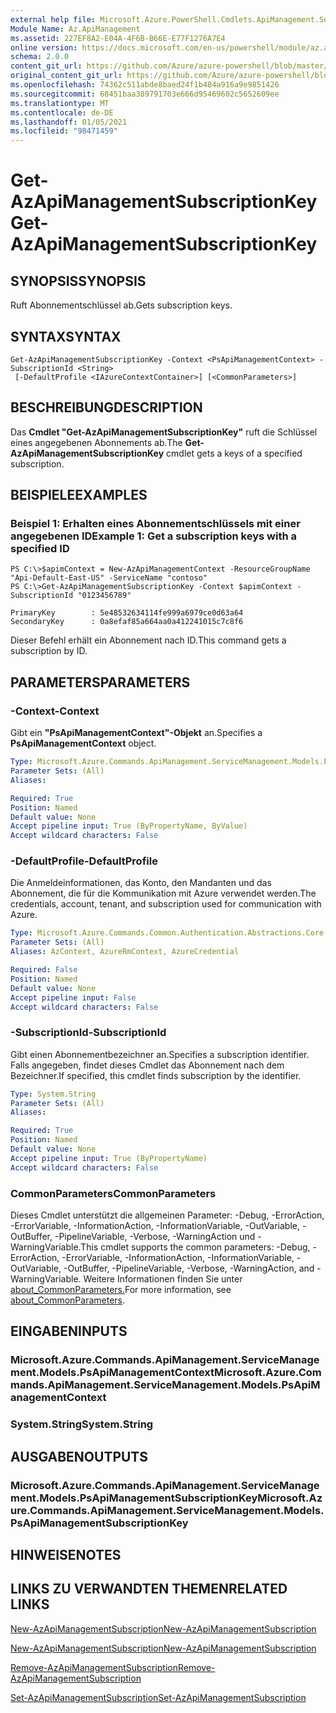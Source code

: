 ```yaml
---
external help file: Microsoft.Azure.PowerShell.Cmdlets.ApiManagement.ServiceManagement.dll-Help.xml
Module Name: Az.ApiManagement
ms.assetid: 227EF8A2-E04A-4F6B-B66E-E77F1276A7E4
online version: https://docs.microsoft.com/en-us/powershell/module/az.apimanagement/get-azapimanagementsubscriptionkey
schema: 2.0.0
content_git_url: https://github.com/Azure/azure-powershell/blob/master/src/ApiManagement/ApiManagement/help/Get-AzApiManagementSubscriptionKey.md
original_content_git_url: https://github.com/Azure/azure-powershell/blob/master/src/ApiManagement/ApiManagement/help/Get-AzApiManagementSubscriptionKey.md
ms.openlocfilehash: 74362c511abde8baed24f1b484a916a9e9851426
ms.sourcegitcommit: 68451baa389791703e666d95469602c5652609ee
ms.translationtype: MT
ms.contentlocale: de-DE
ms.lasthandoff: 01/05/2021
ms.locfileid: "98471459"
---
```

# <span data-ttu-id="d70e5-101">Get-AzApiManagementSubscriptionKey</span><span class="sxs-lookup"><span data-stu-id="d70e5-101">Get-AzApiManagementSubscriptionKey</span></span>

## <span data-ttu-id="d70e5-102">SYNOPSIS</span><span class="sxs-lookup"><span data-stu-id="d70e5-102">SYNOPSIS</span></span>
<span data-ttu-id="d70e5-103">Ruft Abonnementschlüssel ab.</span><span class="sxs-lookup"><span data-stu-id="d70e5-103">Gets subscription keys.</span></span>

## <span data-ttu-id="d70e5-104">SYNTAX</span><span class="sxs-lookup"><span data-stu-id="d70e5-104">SYNTAX</span></span>

```
Get-AzApiManagementSubscriptionKey -Context <PsApiManagementContext> -SubscriptionId <String>
 [-DefaultProfile <IAzureContextContainer>] [<CommonParameters>]
```

## <span data-ttu-id="d70e5-105">BESCHREIBUNG</span><span class="sxs-lookup"><span data-stu-id="d70e5-105">DESCRIPTION</span></span>
<span data-ttu-id="d70e5-106">Das **Cmdlet "Get-AzApiManagementSubscriptionKey"** ruft die Schlüssel eines angegebenen Abonnements ab.</span><span class="sxs-lookup"><span data-stu-id="d70e5-106">The **Get-AzApiManagementSubscriptionKey** cmdlet gets a keys of a specified subscription.</span></span>

## <span data-ttu-id="d70e5-107">BEISPIELE</span><span class="sxs-lookup"><span data-stu-id="d70e5-107">EXAMPLES</span></span>

### <span data-ttu-id="d70e5-108">Beispiel 1: Erhalten eines Abonnementschlüssels mit einer angegebenen ID</span><span class="sxs-lookup"><span data-stu-id="d70e5-108">Example 1: Get a subscription keys with a specified ID</span></span>
```
PS C:\>$apimContext = New-AzApiManagementContext -ResourceGroupName "Api-Default-East-US" -ServiceName "contoso"
PS C:\>Get-AzApiManagementSubscriptionKey -Context $apimContext -SubscriptionId "0123456789"

PrimaryKey        : 5e48532634114fe999a6979ce0d63a64
SecondaryKey      : 0a8efaf85a664aa0a412241015c7c8f6
```

<span data-ttu-id="d70e5-109">Dieser Befehl erhält ein Abonnement nach ID.</span><span class="sxs-lookup"><span data-stu-id="d70e5-109">This command gets a subscription by ID.</span></span>

## <span data-ttu-id="d70e5-110">PARAMETERS</span><span class="sxs-lookup"><span data-stu-id="d70e5-110">PARAMETERS</span></span>

### <span data-ttu-id="d70e5-111">-Context</span><span class="sxs-lookup"><span data-stu-id="d70e5-111">-Context</span></span>
<span data-ttu-id="d70e5-112">Gibt ein **"PsApiManagementContext"-Objekt** an.</span><span class="sxs-lookup"><span data-stu-id="d70e5-112">Specifies a **PsApiManagementContext** object.</span></span>

```yaml
Type: Microsoft.Azure.Commands.ApiManagement.ServiceManagement.Models.PsApiManagementContext
Parameter Sets: (All)
Aliases:

Required: True
Position: Named
Default value: None
Accept pipeline input: True (ByPropertyName, ByValue)
Accept wildcard characters: False
```

### <span data-ttu-id="d70e5-113">-DefaultProfile</span><span class="sxs-lookup"><span data-stu-id="d70e5-113">-DefaultProfile</span></span>
<span data-ttu-id="d70e5-114">Die Anmeldeinformationen, das Konto, den Mandanten und das Abonnement, die für die Kommunikation mit Azure verwendet werden.</span><span class="sxs-lookup"><span data-stu-id="d70e5-114">The credentials, account, tenant, and subscription used for communication with Azure.</span></span>

```yaml
Type: Microsoft.Azure.Commands.Common.Authentication.Abstractions.Core.IAzureContextContainer
Parameter Sets: (All)
Aliases: AzContext, AzureRmContext, AzureCredential

Required: False
Position: Named
Default value: None
Accept pipeline input: False
Accept wildcard characters: False
```

### <span data-ttu-id="d70e5-115">-SubscriptionId</span><span class="sxs-lookup"><span data-stu-id="d70e5-115">-SubscriptionId</span></span>
<span data-ttu-id="d70e5-116">Gibt einen Abonnementbezeichner an.</span><span class="sxs-lookup"><span data-stu-id="d70e5-116">Specifies a subscription identifier.</span></span>
<span data-ttu-id="d70e5-117">Falls angegeben, findet dieses Cmdlet das Abonnement nach dem Bezeichner.</span><span class="sxs-lookup"><span data-stu-id="d70e5-117">If specified, this cmdlet finds subscription by the identifier.</span></span>

```yaml
Type: System.String
Parameter Sets: (All)
Aliases:

Required: True
Position: Named
Default value: None
Accept pipeline input: True (ByPropertyName)
Accept wildcard characters: False
```

### <span data-ttu-id="d70e5-118">CommonParameters</span><span class="sxs-lookup"><span data-stu-id="d70e5-118">CommonParameters</span></span>
<span data-ttu-id="d70e5-119">Dieses Cmdlet unterstützt die allgemeinen Parameter: -Debug, -ErrorAction, -ErrorVariable, -InformationAction, -InformationVariable, -OutVariable, -OutBuffer, -PipelineVariable, -Verbose, -WarningAction und -WarningVariable.</span><span class="sxs-lookup"><span data-stu-id="d70e5-119">This cmdlet supports the common parameters: -Debug, -ErrorAction, -ErrorVariable, -InformationAction, -InformationVariable, -OutVariable, -OutBuffer, -PipelineVariable, -Verbose, -WarningAction, and -WarningVariable.</span></span> <span data-ttu-id="d70e5-120">Weitere Informationen finden Sie unter [about_CommonParameters.](http://go.microsoft.com/fwlink/?LinkID=113216)</span><span class="sxs-lookup"><span data-stu-id="d70e5-120">For more information, see [about_CommonParameters](http://go.microsoft.com/fwlink/?LinkID=113216).</span></span>

## <span data-ttu-id="d70e5-121">EINGABEN</span><span class="sxs-lookup"><span data-stu-id="d70e5-121">INPUTS</span></span>

### <span data-ttu-id="d70e5-122">Microsoft.Azure.Commands.ApiManagement.ServiceManagement.Models.PsApiManagementContext</span><span class="sxs-lookup"><span data-stu-id="d70e5-122">Microsoft.Azure.Commands.ApiManagement.ServiceManagement.Models.PsApiManagementContext</span></span>

### <span data-ttu-id="d70e5-123">System.String</span><span class="sxs-lookup"><span data-stu-id="d70e5-123">System.String</span></span>

## <span data-ttu-id="d70e5-124">AUSGABEN</span><span class="sxs-lookup"><span data-stu-id="d70e5-124">OUTPUTS</span></span>

### <span data-ttu-id="d70e5-125">Microsoft.Azure.Commands.ApiManagement.ServiceManagement.Models.PsApiManagementSubscriptionKey</span><span class="sxs-lookup"><span data-stu-id="d70e5-125">Microsoft.Azure.Commands.ApiManagement.ServiceManagement.Models.PsApiManagementSubscriptionKey</span></span>

## <span data-ttu-id="d70e5-126">HINWEISE</span><span class="sxs-lookup"><span data-stu-id="d70e5-126">NOTES</span></span>

## <span data-ttu-id="d70e5-127">LINKS ZU VERWANDTEN THEMEN</span><span class="sxs-lookup"><span data-stu-id="d70e5-127">RELATED LINKS</span></span>

[<span data-ttu-id="d70e5-128">New-AzApiManagementSubscription</span><span class="sxs-lookup"><span data-stu-id="d70e5-128">New-AzApiManagementSubscription</span></span>](./Get-AzApiManagementSubscription.md)

[<span data-ttu-id="d70e5-129">New-AzApiManagementSubscription</span><span class="sxs-lookup"><span data-stu-id="d70e5-129">New-AzApiManagementSubscription</span></span>](./New-AzApiManagementSubscription.md)

[<span data-ttu-id="d70e5-130">Remove-AzApiManagementSubscription</span><span class="sxs-lookup"><span data-stu-id="d70e5-130">Remove-AzApiManagementSubscription</span></span>](./Remove-AzApiManagementSubscription.md)

[<span data-ttu-id="d70e5-131">Set-AzApiManagementSubscription</span><span class="sxs-lookup"><span data-stu-id="d70e5-131">Set-AzApiManagementSubscription</span></span>](./Set-AzApiManagementSubscription.md)


